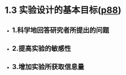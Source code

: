 # 1.3 实验设计的基本目标([p88](zotero://open-pdf/library/items/DYZBXYZ6?page=88&annotation=636V2Y9L))


- ## 1.科学地回答研究者所提出的问题
- ## 2.提高实验的敏感性
- ## 3.增加实验所获取信息量